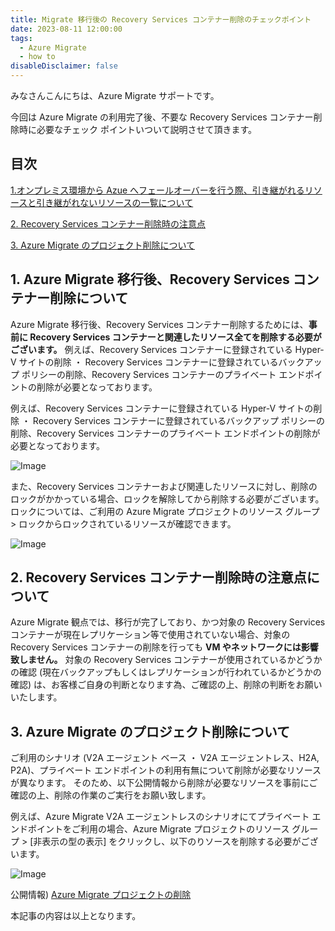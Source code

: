 ```yaml
---
title: Migrate 移行後の Recovery Services コンテナー削除のチェックポイント
date: 2023-08-11 12:00:00
tags:
  - Azure Migrate
  - how to
disableDisclaimer: false
---
```


<!-- more -->
みなさんこんにちは、Azure Migrate サポートです。

今回は Azure Migrate の利用完了後、不要な Recovery Services コンテナー削除時に必要なチェック ポイントいついて説明させて頂きます。


## 目次
[1.オンプレミス環境から Azue へフェールオーバーを行う際、引き継がれるリソースと引き継がれないリソースの一覧について](#1)

[2. Recovery Services コンテナー削除時の注意点](#2)

[3.  Azure Migrate のプロジェクト削除について](#3)

## <a id="1"></a> 1. Azure Migrate 移行後、Recovery Services コンテナー削除について

Azure Migrate 移行後、Recovery Services コンテナー削除するためには、**事前に Recovery Services コンテナーと関連したリソース全てを削除する必要がございます。**
例えば、Recovery Services コンテナーに登録されている Hyper-V サイトの削除 ・ Recovery Services コンテナーに登録されているバックアップ ポリシーの削除、Recovery Services コンテナーのプライベート エンドポイントの削除が必要となっております。

例えば、Recovery Services コンテナーに登録されている Hyper-V サイトの削除 ・ Recovery Services コンテナーに登録されているバックアップ ポリシーの削除、Recovery Services コンテナーのプライベート エンドポイントの削除が必要となっております。

![Image](https://github.com/jpabrs-scem/blog/assets/141316175/3567fc52-6be4-4805-87fc-90ade3fe44be)


また、Recovery Services コンテナーおよび関連したリソースに対し、削除のロックがかかっている場合、ロックを解除してから削除する必要がございます。
ロックについては、ご利用の Azure Migrate プロジェクトのリソース グループ > ロックからロックされているリソースが確認できます。

![Image](https://github.com/jpabrs-scem/blog/assets/141316175/2a489497-b6c3-4d47-846f-525a5a0f202d)


## <a id="2"></a> 2. Recovery Services コンテナー削除時の注意点について

Azure Migrate 観点では、移行が完了しており、かつ対象の Recovery Services コンテナーが現在レプリケーション等で使用されていない場合、対象の Recovery Services コンテナーの削除を行っても **VM やネットワークには影響致しません。**
対象の Recovery Services コンテナーが使用されているかどうかの確認 (現在バックアップもしくはレプリケーションが行われているかどうかの確認) は、お客様ご自身の判断となります為、ご確認の上、削除の判断をお願いいたします。

## <a id="3"></a> 3. Azure Migrate のプロジェクト削除について

ご利用のシナリオ (V2A エージェント ベース ・ V2A エージェントレス、H2A, P2A)、プライベート エンドポイントの利用有無について削除が必要なリソースが異なります。
そのため、以下公開情報から削除が必要なリソースを事前にご確認の上、削除の作業のご実行をお願い致します。

例えば、Azure Migrate V2A エージェントレスのシナリオにてプライベート エンドポイントをご利用の場合、Azure Migrate プロジェクトのリソース グループ > [非表示の型の表示] をクリックし、以下のりソースを削除する必要がございます。

![Image](https://github.com/jpabrs-scem/blog/assets/141316175/0bf24f51-ec30-4711-b3f5-0350c6b83129)

公開情報) [Azure Migrate プロジェクトの削除](https://learn.microsoft.com/ja-jp/azure/migrate/how-to-delete-project)

本記事の内容は以上となります。
